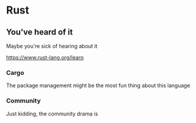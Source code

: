 # Rust

## You've heard of it
Maybe you're sick of hearing about it

https://www.rust-lang.org/learn

### Cargo

The package management might be the most fun thing about this language

### Community

Just kidding, the community drama is
